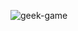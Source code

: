![geek-game](https://github.com/ImanMontajabi/ImanMontajabi/assets/52942515/712cadf7-51a5-4f5b-8428-72953be2dffe)
